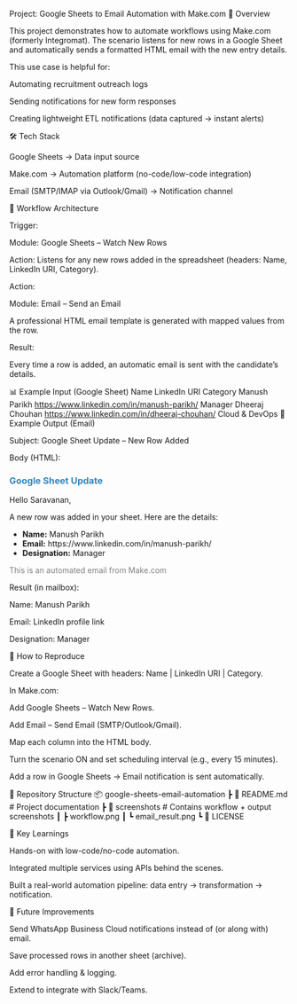 Project: Google Sheets to Email Automation with Make.com
📖 Overview

This project demonstrates how to automate workflows using Make.com (formerly Integromat).
The scenario listens for new rows in a Google Sheet and automatically sends a formatted HTML email with the new entry details.

This use case is helpful for:

Automating recruitment outreach logs

Sending notifications for new form responses

Creating lightweight ETL notifications (data captured → instant alerts)

🛠️ Tech Stack

Google Sheets → Data input source

Make.com → Automation platform (no-code/low-code integration)

Email (SMTP/IMAP via Outlook/Gmail) → Notification channel

🔄 Workflow Architecture

Trigger:

Module: Google Sheets – Watch New Rows

Action: Listens for any new rows added in the spreadsheet (headers: Name, LinkedIn URI, Category).

Action:

Module: Email – Send an Email

A professional HTML email template is generated with mapped values from the row.

Result:

Every time a row is added, an automatic email is sent with the candidate’s details.

📊 Example Input (Google Sheet)
Name	LinkedIn URI	Category
Manush Parikh	https://www.linkedin.com/in/manush-parikh/
	Manager
Dheeraj Chouhan	https://www.linkedin.com/in/dheeraj-chouhan/
	Cloud & DevOps
📧 Example Output (Email)

Subject: Google Sheet Update – New Row Added

Body (HTML):

<h3 style="color:#2E86C1;">Google Sheet Update</h3>
<p>Hello Saravanan,</p>
<p>A new row was added in your sheet. Here are the details:</p>
<ul>
  <li><b>Name:</b> Manush Parikh</li>
  <li><b>Email:</b> https://www.linkedin.com/in/manush-parikh/</li>
  <li><b>Designation:</b> Manager</li>
</ul>
<p style="color:gray;">This is an automated email from Make.com</p>


Result (in mailbox):

Name: Manush Parikh

Email: LinkedIn profile link

Designation: Manager

🚀 How to Reproduce

Create a Google Sheet with headers: Name | LinkedIn URI | Category.

In Make.com:

Add Google Sheets – Watch New Rows.

Add Email – Send Email (SMTP/Outlook/Gmail).

Map each column into the HTML body.

Turn the scenario ON and set scheduling interval (e.g., every 15 minutes).

Add a row in Google Sheets → Email notification is sent automatically.

📂 Repository Structure
📦 google-sheets-email-automation
 ┣ 📜 README.md      # Project documentation
 ┣ 📂 screenshots    # Contains workflow + output screenshots
 ┃ ┣ workflow.png
 ┃ ┗ email_result.png
 ┗ 📜 LICENSE

🌟 Key Learnings

Hands-on with low-code/no-code automation.

Integrated multiple services using APIs behind the scenes.

Built a real-world automation pipeline: data entry → transformation → notification.

🔮 Future Improvements

Send WhatsApp Business Cloud notifications instead of (or along with) email.

Save processed rows in another sheet (archive).

Add error handling & logging.

Extend to integrate with Slack/Teams.

